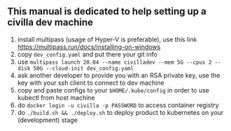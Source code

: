 ## This manual is dedicated to help setting up a civilla dev machine

1. install multipass (usage of Hyper-V is preferable), use this link https://multipass.run/docs/installing-on-windows
2. copy `dev_config.yaml` and put there your git info
3. use `multipass launch 20.04 --name civilladev --mem 5G --cpus 2 --disk 50G --cloud-init dev_config.yaml`
4. ask another developer to provide you with an RSA private key, use the key with your ssh client to connect to dev machine
5. copy and paste configs to your `$HOME/.kube/config` in order to use kubectl from host machine
6. do `docker login -u civilla -p PASSWORD` to access container registry
7. do `./build.sh && ./deploy.sh` to deploy product to kubernetes on your (development) stage
